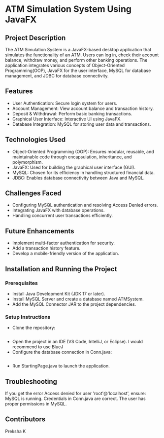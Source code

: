 # ATM Simulation System Using JavaFX


## Project Description
The ATM Simulation System is a JavaFX-based desktop application that simulates the functionality of an ATM. Users can log in, check their account balance, withdraw money, and perform other banking operations. The application integrates various concepts of Object-Oriented Programming(OOP), JavaFX for the user interface, MySQL for database management, and JDBC for database connectivity.


## Features
* User Authentication: Secure login system for users.
* Account Management: View account balance and transaction history.
* Deposit & Withdrawal: Perform basic banking transactions.
* Graphical User Interface: Interactive UI using JavaFX.
* Database Integration: MySQL for storing user data and transactions.


## Technologies Used
* Object-Oriented Programming (OOP): Ensures modular, reusable, and maintainable code through encapsulation, inheritance, and polymorphism.
* JavaFX: Used for building the graphical user interface (GUI).
* MySQL: Chosen for its efficiency in handling structured financial data.
* JDBC: Enables database connectivity between Java and MySQL.


## Challenges Faced
* Configuring MySQL authentication and resolving Access Denied errors.
* Integrating JavaFX with database operations.
* Handling concurrent user transactions efficiently.


## Future Enhancements
* Implement multi-factor authentication for security.
* Add a transaction history feature.
* Develop a mobile-friendly version of the application.


## Installation and Running the Project
### Prerequisites
* Install Java Development Kit (JDK 17 or later).
* Install MySQL Server and create a database named ATMSystem.
* Add the MySQL Connector JAR to the project dependencies.
### Setup Instructions
* Clone the repository:
  ``` git clone https://github.com/preksha2204/ATM-Simulation-System.git
* Open the project in an IDE (VS Code, IntelliJ, or Eclipse). I would recommend to use BlueJ
* Configure the database connection in Conn.java:
  ```java Connection con = DriverManager.getConnection("jdbc:mysql://localhost:3306/ATMSystem", "root", "your_password");
* Run StartingPage.java to launch the application.


## Troubleshooting
If you get the error Access denied for user 'root'@'localhost', ensure:
MySQL is running.
Credentials in Conn.java are correct.
The user has proper permissions in MySQL.


## Contributors
Preksha K

